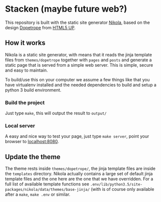 # Stacken (maybe future web?)

This repository is built with the static site generator [Nikola](https://getnikola.com/),
based on the design [Dopetrope](https://html5up.net/dopetrope) from [HTML5 UP](https://html5up.net/).

## How it works

Nikola is a static site generator, with means that it reads the jinja template files from `themes/dopetrope` together with `pages` and `posts` and generate a static page that is served from a simple web server. This is simple, secure and easy to maintain.

To build/use this on your computer we assume a few things like that you have virtualenv installed and the needed dependencies to build and setup a python 3 build environment.

### Build the project

Just type `make`, this will output the result to `output/`

### Local server

A easy and nice way to test your page, just type `make server`, point your browser to [localhost:8080](http://localhost:8000).

## Update the theme

The theme rests inside `themes/dopetrope/`, the jinja template files are inside the `templates` directory. Nikola actually contains a large set of default jinja template files and the one here are the one that we have overridden. For a full list of available template functions see `.env/lib/python3.5/site-packages/nikola/data/themes/base-jinja/` (with is of course only available after a `make`, `make .env` or similar.
